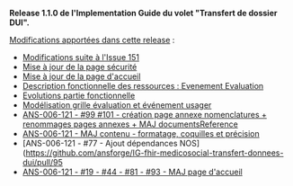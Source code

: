 **Release 1.1.0 de l'Implementation Guide du volet "Transfert de dossier DUI".**

[Modifications apportées dans cette release](https://github.com/ansforge/IG-fhir-medicosocial-transfert-donnees-dui/pulls?q=is%3Apr+is%3Aclosed+milestone%3A1.1.0-ballot) :

* [Modifications suite à l'Issue 151](https://github.com/ansforge/IG-fhir-medicosocial-transfert-donnees-dui/pull/153)
* [Mise à jour de la page sécurité](https://github.com/ansforge/IG-fhir-medicosocial-transfert-donnees-dui/pull/148)
* [Mise à jour de la page d'accueil](https://github.com/ansforge/IG-fhir-medicosocial-transfert-donnees-dui/pull/147)
* [Description fonctionnelle des ressources : Evenement Evaluation](https://github.com/ansforge/IG-fhir-medicosocial-transfert-donnees-dui/pull/146)
* [Evolutions partie fonctionnelle](https://github.com/ansforge/IG-fhir-medicosocial-transfert-donnees-dui/pull/126)
* [Modélisation grille évaluation et événement usager](https://github.com/ansforge/IG-fhir-medicosocial-transfert-donnees-dui/pull/123)
* [ANS-006-121 - #99 #101 - création page annexe nomenclatures + renommages pages annexes + MAJ documentsReference](https://github.com/ansforge/IG-fhir-medicosocial-transfert-donnees-dui/pull/103)
* [ANS-006-121 - MAJ contenu - formatage, coquilles et précision](https://github.com/ansforge/IG-fhir-medicosocial-transfert-donnees-dui/pull/102)
* [ANS-006-121 - #77 - Ajout dépendances NOS](https://github.com/ansforge/IG-fhir-medicosocial-transfert-donnees-dui/pull/95
* [ANS-006-121 - #19 - #44 - #81 - #93 - MAJ page d'accueil](https://github.com/ansforge/IG-fhir-medicosocial-transfert-donnees-dui/pull/94)
